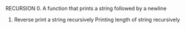 RECURSION
0. A function that prints a string followed by a newline
1. Reverse print a string recursively
Printing length of string recursively
